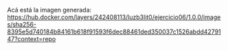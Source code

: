 Acá está la imagen generada: https://hub.docker.com/layers/242408113/luzb3lit0/ejercicio06/1.0.0/images/sha256-8395e5d740184b84161b618f91593f6dec88461ded350037c1526abdd4279147?context=repo
